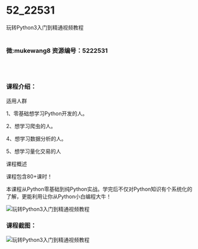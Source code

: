# 52_22531
玩转Python3入门到精通视频教程
<br/></br>
<h3>微:mukewang8 资源编号：5222531</h3>
<br/></br>
<h3>课程介绍：</h3>
<p>适用人群</p>
<p>1、零基础想学习Python开发的人。</p>
<p>2、想学习爬虫的人。</p>
<p>4、想学习数据分析的人。</p>
<p>5、想学习量化交易的人</p>
<p>课程概述</p>
<p>课程包含80+课时！</p>
<p>本课程从Python零基础到纯Python实战。学完后不仅对Python知识有个系统化的了解，更能利用让你从Python小白编程大牛！</p>
<p><img src="https://www.ko996.com/wp-content/uploads/img/2022/01/1-47-300x190.png" alt="玩转Python3入门到精通视频教程"></p>
<div class="info-desc">
<h3>课程截图：</h3>
<p><img src="https://www.ko996.com/wp-content/uploads/img/2022/01/2-49.png" alt="玩转Python3入门到精通视频教程"></p>


			
</div>
